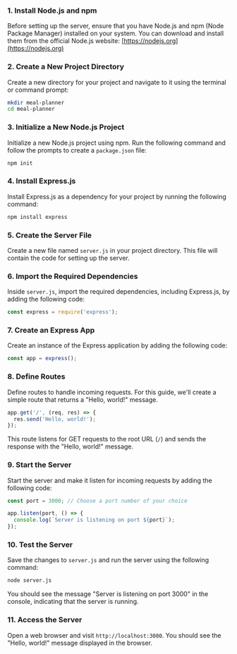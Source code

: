

### 1. Install Node.js and npm
Before setting up the server, ensure that you have Node.js and npm (Node Package Manager) installed on your system. You can download and install them from the official Node.js website: [https://nodejs.org](https://nodejs.org)

### 2. Create a New Project Directory
Create a new directory for your project and navigate to it using the terminal or command prompt:

```bash
mkdir meal-planner
cd meal-planner
```

### 3. Initialize a New Node.js Project
Initialize a new Node.js project using npm. Run the following command and follow the prompts to create a `package.json` file:

```bash
npm init
```

### 4. Install Express.js
Install Express.js as a dependency for your project by running the following command:

```bash
npm install express
```

### 5. Create the Server File
Create a new file named `server.js` in your project directory. This file will contain the code for setting up the server.

### 6. Import the Required Dependencies
Inside `server.js`, import the required dependencies, including Express.js, by adding the following code:

```javascript
const express = require('express');
```

### 7. Create an Express App
Create an instance of the Express application by adding the following code:

```javascript
const app = express();
```

### 8. Define Routes
Define routes to handle incoming requests. For this guide, we'll create a simple route that returns a "Hello, world!" message.

```javascript
app.get('/', (req, res) => {
  res.send('Hello, world!');
});
```

This route listens for GET requests to the root URL (`/`) and sends the response with the "Hello, world!" message.

### 9. Start the Server
Start the server and make it listen for incoming requests by adding the following code:

```javascript
const port = 3000; // Choose a port number of your choice

app.listen(port, () => {
  console.log(`Server is listening on port ${port}`);
});
```

### 10. Test the Server
Save the changes to `server.js` and run the server using the following command:

```bash
node server.js
```

You should see the message "Server is listening on port 3000" in the console, indicating that the server is running.

### 11. Access the Server
Open a web browser and visit `http://localhost:3000`. You should see the "Hello, world!" message displayed in the browser.

